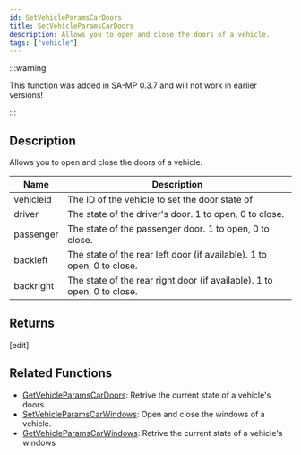 ```yaml
---
id: SetVehicleParamsCarDoors
title: SetVehicleParamsCarDoors
description: Allows you to open and close the doors of a vehicle.
tags: ["vehicle"]
---
```


:::warning

This function was added in SA-MP 0.3.7 and will not work in earlier versions!

:::

## Description

Allows you to open and close the doors of a vehicle.

| Name      | Description                                                             |
| --------- | ----------------------------------------------------------------------- |
| vehicleid | The ID of the vehicle to set the door state of                          |
| driver    | The state of the driver's door. 1 to open, 0 to close.                  |
| passenger | The state of the passenger door. 1 to open, 0 to close.                 |
| backleft  | The state of the rear left door (if available). 1 to open, 0 to close.  |
| backright | The state of the rear right door (if available). 1 to open, 0 to close. |

## Returns

[edit]

## Related Functions

- [GetVehicleParamsCarDoors](GetVehicleParamsCarDoors): Retrive the current state of a vehicle's doors.
- [SetVehicleParamsCarWindows](SetVehicleParamsCarWindows): Open and close the windows of a vehicle.
- [GetVehicleParamsCarWindows](GetVehicleParamsCarWindows): Retrive the current state of a vehicle's windows
